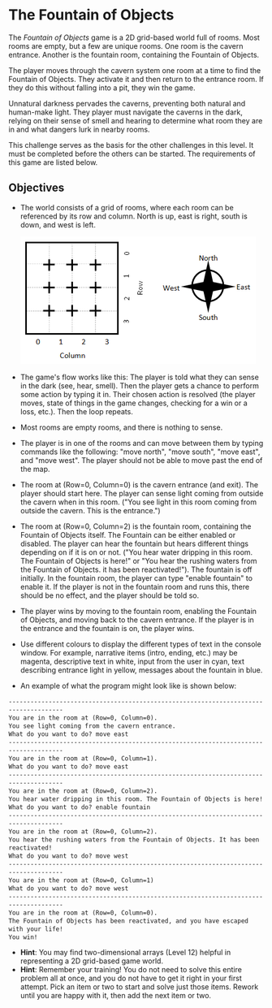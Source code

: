# The Fountain of Objects

The *Fountain of Objects* game is a 2D grid-based world full of rooms. Most rooms are empty, but a few are unique rooms. One room is the cavern entrance. Another is the fountain room, containing the Fountain of Objects.

The player moves through the cavern system one room at a time to find the Fountain of Objects. They activate it and then return to the entrance room. If they do this without falling into a pit, they win the game.

Unnatural darkness pervades the caverns, preventing both natural and human-make light. They player must navigate the caverns in the dark, relying on their sense of smell and hearing to determine what room they are in and what dangers lurk in nearby rooms.

This challenge serves as the basis for the other challenges in this level. It must be completed before the others can be started. The requirements of this game are listed below.

## Objectives

- The world consists of a grid of rooms, where each room can be referenced by its row and column. North is up, east is right, south is down, and west is left.

    ![map](./map.png)

- The game's flow works like this: The player is told what they can sense in the dark (see, hear, smell). Then the player gets a chance to perform some action by typing it in. Their chosen action is resolved (the player moves, state of things in the game changes, checking for a win or a loss, etc.). Then the loop repeats.
- Most rooms are empty rooms, and there is nothing to sense.
- The player is in one of the rooms and can move between them by typing commands like the following: "move north", "move south", "move east", and "move west". The player should not be able to move past the end of the map.
- The room at (Row=0, Column=0) is the cavern entrance (and exit). The player should start here. The player can sense light coming from outside the cavern when in this room. ("You see light in this room coming from outside the cavern. This is the entrance.")
- The room at (Row=0, Column=2) is the fountain room, containing the Fountain of Objects itself. The Fountain can be either enabled or disabled. The player can hear the fountain but hears different things depending on if it is on or not. ("You hear water dripping in this room. The Fountain of Objects is here!" or "You hear the rushing waters from the Fountain of Objects. it has been reactivated!"). The fountain is off initially. In the fountain room, the player can type "enable fountain" to enable it. If the player is not in the fountain room and runs this, there should be no effect, and the player should be told so.
- The player wins by moving to the fountain room, enabling the Fountain of Objects, and moving back to the cavern entrance. If the player is in the entrance and the fountain is on, the player wins.
- Use different colours to display the different types of text in the console window. For example, narrative items (intro, ending, etc.) may be magenta, descriptive text in white, input from the user in cyan, text describing entrance light in yellow, messages about the fountain in blue.
- An example of what the program might look like is shown below:

````none
-------------------------------------------------------------------------------------
You are in the room at (Row=0, Column=0).
You see light coming from the cavern entrance.
What do you want to do? move east
-------------------------------------------------------------------------------------
You are in the room at (Row=0, Column=1).
What do you want to do? move east
-------------------------------------------------------------------------------------
You are in the room at (Row=0, Column=2).
You hear water dripping in this room. The Fountain of Objects is here!
What do you want to do? enable fountain
-------------------------------------------------------------------------------------
You are in the room at (Row=0, Column=2).
You hear the rushing waters from the Fountain of Objects. It has been reactivated!
What do you want to do? move west
-------------------------------------------------------------------------------------
You are in the room at (Row=0, Column=1)
What do you want to do? move west
-------------------------------------------------------------------------------------
You are in the room at (Row=0, Column=0).
The Fountain of Objects has been reactivated, and you have escaped with your life!
You win!
````

- **Hint**: You may find two-dimensional arrays (Level 12) helpful in representing a 2D grid-based game world.
- **Hint**: Remember your training! You do not need to solve this entire problem all at once, and you do not have to get it right in your first attempt. Pick an item or two to start and solve just those items. Rework until you are happy with it, then add the next item or two.
